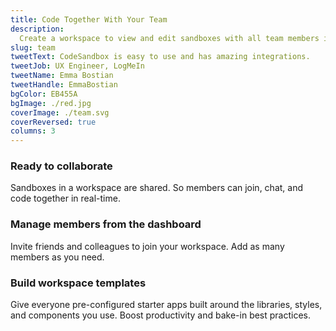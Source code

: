 ```yaml
---
title: Code Together With Your Team
description:
  Create a workspace to view and edit sandboxes with all team members in one place.
slug: team
tweetText: CodeSandbox is easy to use and has amazing integrations.
tweetJob: UX Engineer, LogMeIn
tweetName: Emma Bostian
tweetHandle: EmmaBostian
bgColor: EB455A
bgImage: ./red.jpg
coverImage: ./team.svg
coverReversed: true
columns: 3
---
```


<div>

### Ready to collaborate

Sandboxes in a workspace are shared. So members can join, chat, and code 
together in real-time.

</div>

<div>

### Manage members from the dashboard

Invite friends and colleagues to join your workspace. Add as many members as you
need.

</div>

<div>

### Build workspace templates

Give everyone pre-configured starter apps built around the libraries, styles,
and components you use. Boost productivity and bake-in best practices.

</div>
